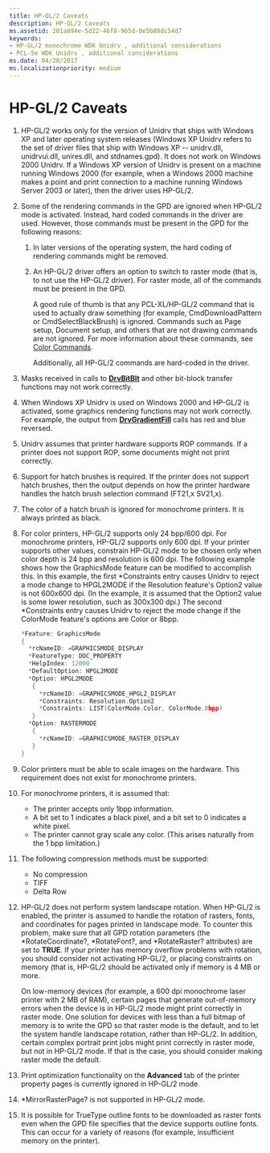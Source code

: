 ```yaml
---
title: HP-GL/2 Caveats
description: HP-GL/2 Caveats
ms.assetid: 201a894e-5d22-46f8-965d-0e5b88dc54d7
keywords:
- HP-GL/2 monochrome WDK Unidrv , additional considerations
- PCL-5e WDK Unidrv , additional considerations
ms.date: 04/20/2017
ms.localizationpriority: medium
---
```


# HP-GL/2 Caveats





1.  HP-GL/2 works only for the version of Unidrv that ships with Windows XP and later operating system releases (Windows XP Unidrv refers to the set of driver files that ship with Windows XP -- unidrv.dll, unidrvui.dll, unires.dll, and stdnames.gpd). It does not work on Windows 2000 Unidrv. If a Windows XP version of Unidrv is present on a machine running Windows 2000 (for example, when a Windows 2000 machine makes a point and print connection to a machine running Windows Server 2003 or later), then the driver uses HP-GL/2.

2.  Some of the rendering commands in the GPD are ignored when HP-GL/2 mode is activated. Instead, hard coded commands in the driver are used. However, those commands must be present in the GPD for the following reasons:
    1.  In later versions of the operating system, the hard coding of rendering commands might be removed.
    2.  An HP-GL/2 driver offers an option to switch to raster mode (that is, to not use the HP-GL/2 driver). For raster mode, all of the commands must be present in the GPD.

        A good rule of thumb is that any PCL-XL/HP-GL/2 command that is used to actually draw something (for example, CmdDownloadPattern or CmdSelectBlackBrush) is ignored. Commands such as Page setup, Document setup, and others that are not drawing commands are not ignored. For more information about these commands, see [Color Commands](color-commands.md).

        Additionally, all HP-GL/2 commands are hard-coded in the driver.

3.  Masks received in calls to [**DrvBitBlt**](/windows/win32/api/winddi/nf-winddi-drvbitblt) and other bit-block transfer functions may not work correctly.

4.  When Windows XP Unidrv is used on Windows 2000 and HP-GL/2 is activated, some graphics rendering functions may not work correctly. For example, the output from [**DrvGradientFill**](/windows/win32/api/winddi/nf-winddi-drvgradientfill) calls has red and blue reversed.

5.  Unidrv assumes that printer hardware supports ROP commands. If a printer does not support ROP, some documents might not print correctly.

6.  Support for hatch brushes is required. If the printer does not support hatch brushes, then the output depends on how the printer hardware handles the hatch brush selection command (FT21,x SV21,x).

7.  The color of a hatch brush is ignored for monochrome printers. It is always printed as black.

8.  For color printers, HP-GL/2 supports only 24 bpp/600 dpi. For monochrome printers, HP-GL/2 supports only 600 dpi. If your printer supports other values, constrain HP-GL/2 mode to be chosen only when color depth is 24 bpp and resolution is 600 dpi. The following example shows how the GraphicsMode feature can be modified to accomplish this. In this example, the first \*Constraints entry causes Unidrv to reject a mode change to HPGL2MODE if the Resolution feature's Option2 value is not 600x600 dpi. (In the example, it is assumed that the Option2 value is some lower resolution, such as 300x300 dpi.) The second \*Constraints entry causes Unidrv to reject the mode change if the ColorMode feature's options are Color or 8bpp.
    ```cpp
    *Feature: GraphicsMode
    {
      *rcNameID: =GRAPHICSMODE_DISPLAY
      *FeatureType: DOC_PROPERTY
      *HelpIndex: 12000
      *DefaultOption: HPGL2MODE
      *Option: HPGL2MODE
       {
         *rcNameID: =GRAPHICSMODE_HPGL2_DISPLAY
         *Constraints: Resolution.Option2
         *Constraints: LIST(ColorMode.Color, ColorMode.8bpp)
       }
      *Option: RASTERMODE
       {
         *rcNameID: =GRAPHICSMODE_RASTER_DISPLAY
       }
    }
    ```

9.  Color printers must be able to scale images on the hardware. This requirement does not exist for monochrome printers.

10. For monochrome printers, it is assumed that:
    -   The printer accepts only 1bpp information.
    -   A bit set to 1 indicates a black pixel, and a bit set to 0 indicates a white pixel.
    -   The printer cannot gray scale any color. (This arises naturally from the 1 bpp limitation.)

11. The following compression methods must be supported:
    -   No compression
    -   TIFF
    -   Delta Row

12. HP-GL/2 does not perform system landscape rotation. When HP-GL/2 is enabled, the printer is assumed to handle the rotation of rasters, fonts, and coordinates for pages printed in landscape mode. To counter this problem, make sure that all GPD rotation parameters (the \*RotateCoordinate?, \*RotateFont?, and \*RotateRaster? attributes) are set to **TRUE**. If your printer has memory overflow problems with rotation, you should consider not activating HP-GL/2, or placing constraints on memory (that is, HP-GL/2 should be activated only if memory is 4 MB or more.

    On low-memory devices (for example, a 600 dpi monochrome laser printer with 2 MB of RAM), certain pages that generate out-of-memory errors when the device is in HP-GL/2 mode might print correctly in raster mode. One solution for devices with less than a full bitmap of memory is to write the GPD so that raster mode is the default, and to let the system handle landscape rotation, rather than HP-GL/2. In addition, certain complex portrait print jobs might print correctly in raster mode, but not in HP-GL/2 mode. If that is the case, you should consider making raster mode the default.

13. Print optimization functionality on the **Advanced** tab of the printer property pages is currently ignored in HP-GL/2 mode.

14. \*MirrorRasterPage? is not supported in HP-GL/2 mode.

15. It is possible for TrueType outline fonts to be downloaded as raster fonts even when the GPD file specifies that the device supports outline fonts. This can occur for a variety of reasons (for example, insufficient memory on the printer).

 

